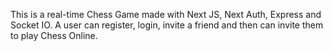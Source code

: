 This is a real-time Chess Game made with Next JS, Next Auth, Express and Socket IO.
A user can register, login, invite a friend and then can invite them to play Chess Online.
